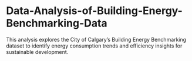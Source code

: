 # Data-Analysis-of-Building-Energy-Benchmarking-Data
This analysis explores the City of Calgary’s Building Energy Benchmarking dataset to identify energy consumption trends and efficiency insights for sustainable development.
